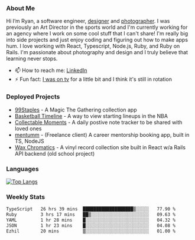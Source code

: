 ### About Me
Hi I’m Ryan, a software engineer, [designer](https://www.denvermullets.com/video) and [photographer](https://www.denvermullets.com/). I was previously an Art Director in the sports world and I'm currently working for an agency where I work on some cool stuff that I can't share! I'm really big into side projects and just enjoy coding and figuring out how to make apps hum. I love working with React, Typescript, Node.js, Ruby, and Ruby on Rails. I'm passionate about photography and design and I truly believe that learning never stops.

- 📫 How to reach me: [LinkedIn](https://www.linkedin.com/in/ryanvaznis)
- ⚡ Fun fact: [I was on tv](https://vimeo.com/381425882) for a little bit and I think it's still in rotation

### Deployed Projects
- [99Staples](https://www.99staples.com/collections/denvermullets/9) - A Magic The Gathering collection app
- [Basketball Timeline](https://basketball-timeline.com/?team=PHO&year=2023) - A way to view starting lineups in the NBA
- [Collectable Moments](https://collectablemoments.com) - A daily postive note tracker to be shared with loved ones
- [mentumm](https://portal.mentumm.com/) - (Freelance client) A career mentorship booking app, built in TS, NodeJS
- [Wax Chromatics](https://waxchromatics.com) - A vinyl record collection site built in React w/a Rails API backend (old school project)

### Languages
[![Top Langs](https://github-readme-stats-redux-5pa1-denvermullets.vercel.app/api/top-langs/?username=denvermullets&layout=compact&langs_count=10)](https://github.com/denvermullets)



### Weekly Stats
<!--START_SECTION:waka-->

```txt
TypeScript   26 hrs 39 mins  ███████████████████▒░░░░░   77.90 %
Ruby         3 hrs 17 mins   ██▒░░░░░░░░░░░░░░░░░░░░░░   09.63 %
YAML         1 hr 28 mins    █░░░░░░░░░░░░░░░░░░░░░░░░   04.32 %
JSON         1 hr 23 mins    █░░░░░░░░░░░░░░░░░░░░░░░░   04.08 %
Ezhil        20 mins         ▒░░░░░░░░░░░░░░░░░░░░░░░░   01.00 %
```

<!--END_SECTION:waka-->

